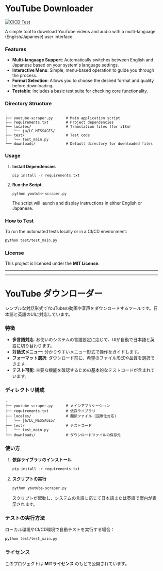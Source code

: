 # YouTube Downloader

[![CICD Test](https://github.com/harrythecode/youtube-downloader/actions/workflows/cicd-test.yml/badge.svg)](https://github.com/harrythecode/youtube-downloader/actions/workflows/cicd-test.yml)

A simple tool to download YouTube videos and audio with a multi-language (English/Japanese) user interface.

### Features

- **Multi-language Support**: Automatically switches between English and Japanese based on your system's language settings.
- **Interactive Menu**: Simple, menu-based operation to guide you through the process.
- **Format Selection**: Allows you to choose the desired format and quality before downloading.
- **Testable**: Includes a basic test suite for checking core functionality.

### Directory Structure

```
.
├── youtube-scraper.py      # Main application script
├── requirements.txt        # Project dependencies
├── locales/                # Translation files (for i18n)
│   └── ja/LC_MESSAGES/
├── test/                   # Test code
│   └── test_main.py
└── downloads/              # Default directory for downloaded files
```

### Usage

1.  **Install Dependencies**
    ```bash
    pip install -r requirements.txt
    ```

2.  **Run the Script**
    ```bash
    python youtube-scraper.py
    ```
    The script will launch and display instructions in either English or Japanese.

### How to Test

To run the automated tests locally or in a CI/CD environment:
```bash
python test/test_main.py
```

### License

This project is licensed under the **MIT License**.

---
---

# YouTube ダウンローダー

シンプルな対話形式でYouTubeの動画や音声をダウンロードするツールです。日本語と英語のUIに対応しています。

### 特徴

- **多言語対応**: お使いのシステムの言語設定に応じて、UIが自動で日本語と英語に切り替わります。
- **対話式メニュー**: 分かりやすいメニュー形式で操作をガイドします。
- **フォーマット選択**: ダウンロード前に、希望のファイル形式や品質を選択できます。
- **テスト可能**: 主要な機能を確認するための基本的なテストコードが含まれています。

### ディレクトリ構成

```
.
├── youtube-scraper.py      # メインアプリケーション
├── requirements.txt        # 依存ライブラリ
├── locales/                # 翻訳ファイル (国際化対応)
│   └── ja/LC_MESSAGES/
├── test/                   # テストコード
│   └── test_main.py
└── downloads/              # ダウンロードファイルの保存先
```

### 使い方

1.  **依存ライブラリのインストール**
    ```bash
    pip install -r requirements.txt
    ```

2.  **スクリプトの実行**
    ```bash
    python youtube-scraper.py
    ```
    スクリプトが起動し、システムの言語に応じて日本語または英語で案内が表示されます。

### テストの実行方法

ローカル環境やCI/CD環境で自動テストを実行する場合：
```bash
python test/test_main.py
```

### ライセンス

このプロジェクトは **MITライセンス** のもとで公開されています。